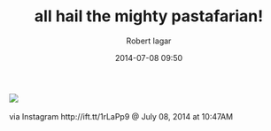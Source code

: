 ﻿---
layout: post
title: all hail the mighty pastafarian!
date: 2014-07-08 09:50
author: "Robert Iagar"
comments: true
tags: [Day to day, IFTTT, Instagram]
---
<div><img src='http://robertiagar.files.wordpress.com/2014/07/fecbe-10522301_267231396815065_437032620_n.jpg' /><br /><br /><div>via Instagram http://ift.tt/1rLaPp9 @ July 08, 2014 at 10:47AM</div><br /></div>
